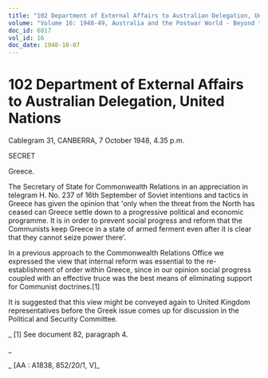 ```yaml
---
title: "102 Department of External Affairs to Australian Delegation, United Nations"
volume: "Volume 16: 1948-49, Australia and the Postwar World - Beyond the Region"
doc_id: 6817
vol_id: 16
doc_date: 1948-10-07
---
```


# 102 Department of External Affairs to Australian Delegation, United Nations

Cablegram 31, CANBERRA, 7 October 1948, 4.35 p.m.

SECRET

Greece.

The Secretary of State for Commonwealth Relations in an appreciation in telegram H. No. 237 of 16th September of Soviet intentions and tactics in Greece has given the opinion that 'only when the threat from the North has ceased can Greece settle down to a progressive political and economic programme. It is in order to prevent social progress and reform that the Communists keep Greece in a state of armed ferment even after it is clear that they cannot seize power there'.

In a previous approach to the Commonwealth Relations Office we expressed the view that internal reform was essential to the re-establishment of order within Greece, since in our opinion social progress coupled with an effective truce was the best means of eliminating support for Communist doctrines.[1]

It is suggested that this view might be conveyed again to United Kingdom representatives before the Greek issue comes up for discussion in the Political and Security Committee.

_ [1] See document 82, paragraph 4.

_

_ [AA : A1838, 852/20/1, V]_
